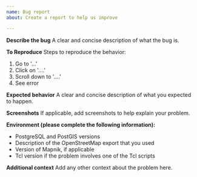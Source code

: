 ```yaml
---
name: Bug report
about: Create a report to help us improve

---
```


**Describe the bug**
A clear and concise description of what the bug is.

**To Reproduce**
Steps to reproduce the behavior:
1. Go to '...'
2. Click on '....'
3. Scroll down to '....'
4. See error

**Expected behavior**
A clear and concise description of what you expected to happen.

**Screenshots**
If applicable, add screenshots to help explain your problem.

**Environment (please complete the following information):**
 - PostgreSQL and PostGIS versions
 - Description of the OpenStreetMap export that you used
 - Version of Mapnik, if applicable
 - Tcl version if the problem involves one of the Tcl scripts


**Additional context**
Add any other context about the problem here.
